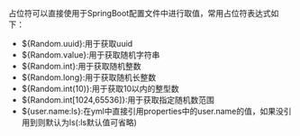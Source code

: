 占位符可以直接使用于SpringBoot配置文件中进行取值，常用占位符表达式如下：
* ${Random.uuid}:用于获取uuid
* ${Random.value}:用于获取随机字符串
* ${Random.int}:用于获取随机整数
* ${Random.long}:用于获取随机长整数
* ${Random.int(10)}:用于获取10以内的整型数
* ${Random.int[1024,65536]}:用于获取指定随机数范围
* ${user.name:ls}:在yml中直接引用properties中的user.name的值，如果没引用到则默认为ls(:ls默认值可省略)